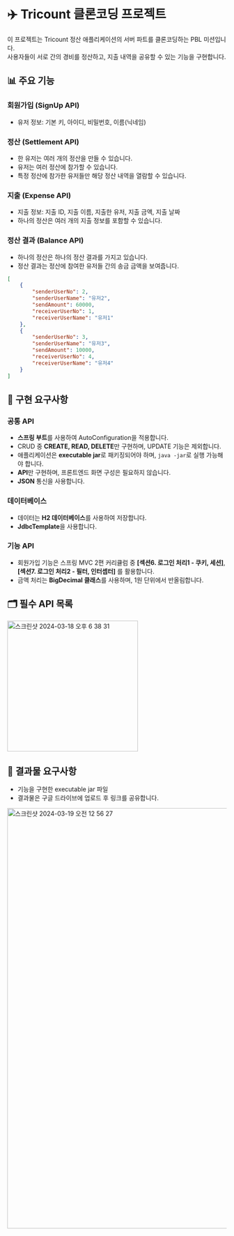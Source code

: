 # ✈️ Tricount 클론코딩 프로젝트

이 프로젝트는 Tricount 정산 애플리케이션의 서버 파트를 클론코딩하는 PBL 미션입니다.
<br>
사용자들이 서로 간의 경비를 정산하고, 지출 내역을 공유할 수 있는 기능을 구현합니다.

## 📊 주요 기능

### 회원가입 (SignUp API)
- 유저 정보: 기본 키, 아이디, 비밀번호, 이름(닉네임)

### 정산 (Settlement API)
- 한 유저는 여러 개의 정산을 만들 수 있습니다.
- 유저는 여러 정산에 참가할 수 있습니다.
- 특정 정산에 참가한 유저들만 해당 정산 내역을 열람할 수 있습니다.

### 지출 (Expense API)
- 지출 정보: 지출 ID, 지출 이름, 지출한 유저, 지출 금액, 지출 날짜
- 하나의 정산은 여러 개의 지출 정보를 포함할 수 있습니다.

### 정산 결과 (Balance API)
- 하나의 정산은 하나의 정산 결과를 가지고 있습니다.
- 정산 결과는 정산에 참여한 유저들 간의 송금 금액을 보여줍니다.

```json
[
    {
        "senderUserNo": 2,
        "senderUserName": "유저2",
        "sendAmount": 60000,
        "receiverUserNo": 1, 
        "receiverUserName": "유저1"
    }, 
    {
        "senderUserNo": 3,
        "senderUserName": "유저3",
        "sendAmount": 10000,
        "receiverUserNo": 4, 
        "receiverUserName": "유저4"
    }
]
```

## 🚀 구현 요구사항

### 공통 API
- **스프링 부트**를 사용하여 AutoConfiguration을 적용합니다.
- CRUD 중 **CREATE, READ, DELETE**만 구현하며, UPDATE 기능은 제외합니다.
- 애플리케이션은 **executable jar**로 패키징되어야 하며, `java -jar`로 실행 가능해야 합니다.
- **API**만 구현하며, 프론트엔드 화면 구성은 필요하지 않습니다.
- **JSON** 통신을 사용합니다.

### 데이터베이스
- 데이터는 **H2 데이터베이스**를 사용하여 저장합니다.
- **JdbcTemplate**을 사용합니다.

### 기능 API
- 회원가입 기능은 스프링 MVC 2편 커리큘럼 중 **[섹션6. 로그인 처리1 - 쿠키, 세션]**, **[섹션7. 로그인 처리2 - 필터, 인터셉터]** 를 활용합니다.
- 금액 처리는 **BigDecimal 클래스**를 사용하며, 1원 단위에서 반올림합니다.


## 🗂️ 필수 API 목록
<img width="300" alt="스크린샷 2024-03-18 오후 6 38 31" src="https://github.com/solmoonkang/spring-tricount/assets/109902582/5847d243-2fed-464b-8edd-d679451dd29a">

## 📄 결과물 요구사항

- 기능을 구현한 executable jar 파일
- 결과물은 구글 드라이브에 업로드 후 링크를 공유합니다.

<img width="965" alt="스크린샷 2024-03-19 오전 12 56 27" src="https://github.com/solmoonkang/spring-tricount/assets/109902582/7ee36d94-3232-4c4e-bc99-32eca910c871">
